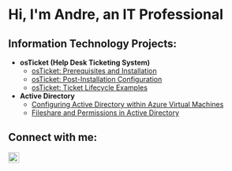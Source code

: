 <h1>Hi, I'm Andre, an IT Professional</h1>

<h2> Information Technology Projects:</h2>

- <b>osTicket (Help Desk Ticketing System)</b>
  - [osTicket: Prerequisites and Installation](https://github.com/ajwnslw/osticket-prereqs)
  - [osTicket: Post-Installation Configuration](https://github.com/ajwnslw/post-install-config)
  - [osTicket: Ticket Lifecycle Examples](https://github.com/ajwnslw/ticket-lifecycle)
- <b>Active Directory</b>
  - [Configuring Active Directory within Azure Virtual Machines](https://github.com/ajwnslw/configure-ad)
  - [Fileshare and Permissions in Active Directory](https://github.com/ajwnslw/azure-network-protocols)

<h2>Connect with me:</h2>

[<img align="left" alt="Andre | LinkedIn" width="22px" src="https://cdn.jsdelivr.net/npm/simple-icons@v3/icons/linkedin.svg" />][linkedin]

[linkedin]: https://www.linkedin.com/in/andre-womack-4a1734272
